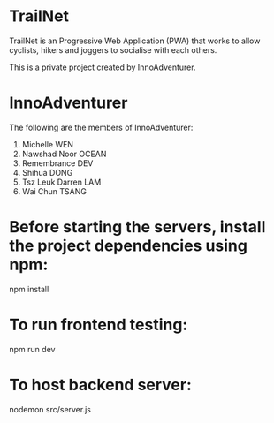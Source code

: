# TrailNet
TrailNet is an Progressive Web Application (PWA) that works to allow cyclists, hikers and joggers to socialise with each others.

This is a private project created by InnoAdventurer.

# InnoAdventurer
The following are the members of InnoAdventurer:
1. Michelle WEN
2. Nawshad Noor OCEAN
3. Remembrance DEV
4. Shihua DONG
5. Tsz Leuk Darren LAM
6. Wai Chun TSANG

# Before starting the servers, install the project dependencies using npm:

npm install

# To run frontend testing:

npm run dev

# To host backend server:

nodemon src/server.js